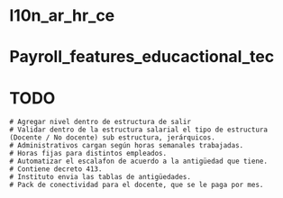 # l10n_ar_hr_ce

# Payroll_features_educactional_tec
# TODO 
    # Agregar nivel dentro de estructura de salir
    # Validar dentro de la estructura salarial el tipo de estructura (Docente / No docente) sub estructura, jerárquicos. 
    # Administrativos cargan según horas semanales trabajadas.
    # Horas fijas para distintos empleados.
    # Automatizar el escalafon de acuerdo a la antigüedad que tiene.
    # Contiene decreto 413. 
    # Instituto envia las tablas de antigüedades.
    # Pack de conectividad para el docente, que se le paga por mes.